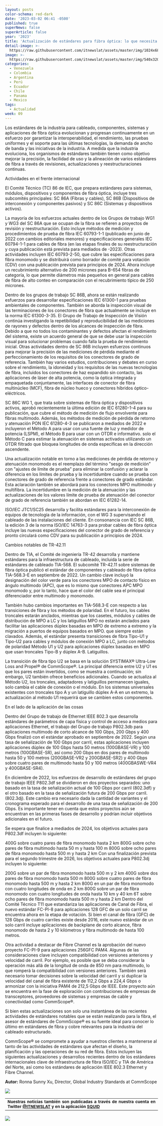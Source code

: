 ```yaml
---
layout: posts
color-schema: red-dark
date: '2023-03-02 06:41 -0500'
published: true
superNews: false
superArticle: false
year: '2023'
title: 'Actualización de estándares para fibra óptica: lo que necesita saber'
detail-image: >-
  https://raw.githubusercontent.com/itnewslat/assets/master/img/1024x680/Fibra-Optima-luz-g.jpg
image: >-
  https://raw.githubusercontent.com/itnewslat/assets/master/img/540x320/Fibra-Optima-luz-p.jpg
categories:
  - Venezuela
  - Colombia
  - Argentina
  - Perú
  - Ecuador
  - Chile
  - Panama
  - Mexico
tags:
  - Actualidad
week: 09
---
```

Los estándares de la industria para cableado, componentes, sistemas y aplicaciones de fibra óptica evolucionan y progresan continuamente en un esfuerzo por garantizar la interoperabilidad, el rendimiento, las pruebas uniformes y el soporte para las últimas tecnologías, la demanda de ancho de banda y las iniciativas de la industria. A medida que la industria evoluciona, los organismos de estándares también tienen como objetivo mejorar la precisión, la facilidad de uso y la alineación de varios estándares de fibra a través de revisiones, actualizaciones y reestructuraciones continuas. 

Actividades en el frente internacional 

El Comité Técnico (TC) 86 de IEC, que prepara estándares para sistemas, módulos, dispositivos y componentes de fibra óptica, incluye tres subcomités principales: SC 86A (Fibras y cables), SC 86B (Dispositivos de interconexión y componentes pasivos) y SC 86C (Sistemas y dispositivos activos).  

La mayoría de los esfuerzos actuales dentro de los Grupos de trabajo WG1 y WG3 del SC 86A que se ocupan de la fibra se refieren a proyectos de revisión y reestructuración. Esto incluye métodos de medición y procedimientos de prueba de fibra IEC 60793-1-1 (publicado en junio de 2022 con cambios editoriales menores) y especificaciones generales IEC 60794-1-1 para cables de fibra (en las etapas finales de su reestructuración y cuya publicación está prevista para mediados de -2023). Otras actividades incluyen IEC 60793-2-50, que cubre las especificaciones para fibra monomodo y se distribuirá como borrador de comité para votación (CDV) con una publicación prevista para principios de 2024. Ahora incluye un recubrimiento alternativo de 200 micrones para B-654 fibras de categoría, lo que permite diámetros más pequeños en general para cables de fibra de alto conteo en comparación con el recubrimiento típico de 250 micrones. 

 
Dentro de los grupos de trabajo SC 86B, ahora se están realizando esfuerzos para desarrollar especificaciones IEC 61300-1 para pruebas ambientales de componentes. También se aborda la inspección visual de las terminaciones de los conectores de fibra que actualmente se incluye en la norma IEC 61300-3-35. El Grupo de Trabajo de Inspección de Visión continúa investigando la repetibilidad y reproducibilidad de las mediciones de rayones y defectos dentro de los alcances de inspección de fibra. Debido a que no todos los contaminantes y defectos afectan el rendimiento del sistema, existe un acuerdo general de que se debe usar la inspección visual para solucionar problemas cuando falla la prueba de rendimiento inicial. Otras actividades dentro de SC 86B incluyen esfuerzos continuos para mejorar la precisión de las mediciones de pérdida mediante el perfeccionamiento de los requisitos de los conectores de grado de referencia. También hay varios estudios, contribuciones y debates en curso sobre el rendimiento, la idoneidad y los requisitos de las nuevas tecnologías de fibra, incluidos los conectores de haz expandido sin contacto, las aplicaciones de láser de alta potencia, como la óptica integrada y empaquetada conjuntamente, las interfaces de conector de fibra multinúcleo (MCF), fibra de núcleo hueco y conectores híbridos óptico-eléctricos. 
 
SC 86C WG 1, que trata sobre sistemas de fibra óptica y dispositivos activos, aprobó recientemente la última edición de IEC 61280-1-4 para su publicación, que cubre el método de medición de flujo envolvente para fibras multimodo. Además, los métodos de medición de pérdida de retorno y atenuación PON IEC 61280-4-3 se publicaron a mediados de 2022 e incluyeron el Método A para usar con una fuente de luz y medidor de potencia (LSPM), el Método B para usar con un OTDR e informativo. solo el Método C para estimar la atenuación en sistemas activados utilizando un OTDR filtrado que bloquea longitudes de onda específicas en la dirección ascendente. 

Una actualización notable en torno a las mediciones de pérdida de retorno y atenuación monomodo es el reemplazo del término "sesgo de medición" con "ajustes de límite de prueba" para eliminar la confusión y aclarar la diferencia en los límites de prueba y la incertidumbre cuando se prueba con conectores de grado de referencia frente a conectores de grado estándar. Esta aclaración también se abordará para los conectores MPO multimodo y multifibra. La incertidumbre en la medición de la atenuación y las actualizaciones de los valores límite de prueba de atenuación del conector de grado de referencia también se abordan en IEC 61282-14. 

ISO/IEC JTC1/SC25 desarrolla y facilita estándares para la interconexión de equipos de tecnología de la información, con el WG 3 supervisando el cableado de las instalaciones del cliente. En consonancia con IEC SC 86B, la edición 3 de la norma ISO/IEC 14763-3 para probar cables de fibra óptica incluye las nuevas especificaciones del conector de grado de referencia y pronto circulará como CDV para su publicación a principios de 2024. 

Cambios notables de TR-42.11 

Dentro de TIA, el Comité de ingeniería TR-42 desarrolla y mantiene estándares para la infraestructura de cableado, incluida la serie de estándares de cableado TIA-568. El subcomité TR-42.11 sobre sistemas de fibra óptica publicó el estándar de componentes y cableado de fibra óptica TIA-568.3-E en septiembre de 2022. Un cambio clave incluyó la designación del color verde para los conectores MPO de contacto físico en ángulo multimodo (APC), que es lo mismo que conectores APC MPO monomodo y, por lo tanto, hace que el color del cable sea el principal diferenciador entre multimodo y monomodo. 

También hubo cambios importantes en TIA-568.3-E con respecto a las transiciones de fibra y los métodos de polaridad. En el futuro, los cables troncales estarán anclados, mientras que los casetes, módulos y cables de distribución de MPO a LC y los latiguillos MPO no estarán anclados para facilitar las aplicaciones dúplex basadas en MPO de extremo a extremo y la migración a puertos de equipos basados ​​en MPO. que siempre están clavados. Además, el estándar presenta transiciones de fibra Tipo-U1 y Tipo-U2 para cables y módulos de conexión MPO a LC, junto con métodos de polaridad Método U1 y U2 para aplicaciones dúplex basadas en MPO que usan troncales Tipo-B y dúplex A-B. Latiguillos. 

La transición de fibra tipo U2 se basa en la solución SYSTIMAX® Ultra-Low Loss and Propel® de CommScope®. La principal diferencia entre U2 y U1 es que los pares están invertidos, como se muestra a continuación; sin embargo, U2 también ofrece beneficios adicionales. Cuando se actualiza al Método U2, los troncales, adaptadores y latiguillos permanecen iguales, solo cambia el cable de conexión o el módulo. En los sistemas universales existentes con troncales tipo A y un latiguillo dúplex A-A en un extremo, la actualización al método U1 requerirá que se cambien estos componentes.  

 
En el lado de la aplicación de las cosas 

Dentro del Grupo de trabajo de Ethernet IEEE 802.3 que desarrolla estándares de parámetros de capa física y control de acceso a medios para aplicaciones Ethernet, el trabajo del Grupo de trabajo P802.3db para aplicaciones multimodo de corto alcance de 100 Gbps, 200 Gbps y 400 Gbps finalizó con el estándar aprobado en septiembre de 2022. Según una tasa de señalización de 100 Gbps por carril, estas aplicaciones incluyen aplicaciones dúplex de 100 Gbps hasta 50 metros (100GBASE-VR) y 100 metros (100GBASE-SR), así como 200 Gbps en dos pares de multimodo hasta 50 y 100 metros (200GBASE-VR2 y 200GBASE-SR2) y 400 Gbps sobre cuatro pares de multimodo hasta 50 y 100 metros (400GBASWE-VR4 y 400GBASE-SR4). 

En diciembre de 2022, los esfuerzos de desarrollo de estándares del grupo de trabajo IEEE P802.3df se dividieron en dos proyectos separados: uno basado en la tasa de señalización actual de 100 Gbps por carril (802.3df) y el otro basado en la tasa de señalización futura de 200 Gbps por carril. (802.3dj). Este cambio era necesario dada la cantidad de variantes y el cronograma esperado para el desarrollo de una tasa de señalización de 200 Gbps. Es importante tener en cuenta que estos proyectos aún se encuentran en las primeras fases de desarrollo y podrían incluir objetivos adicionales en el futuro. 

Se espera que finalice a mediados de 2024, los objetivos actuales para P802.3df incluyen lo siguiente: 
 

400G sobre cuatro pares de fibra monomodo hasta 2 km 
800G sobre ocho pares de fibra multimodo hasta 50 m y hasta 100 m 
800G sobre ocho pares de fibra monomodo hasta 500 m y hasta 2 km 
Con una finalización prevista para el segundo trimestre de 2026, los objetivos actuales para P802.3dj incluyen lo siguiente: 

200G sobre un par de fibra monomodo hasta 500 m y 2 km 
400G sobre dos pares de fibra monomodo hasta 500 m 
800G sobre cuatro pares de fibra monomodo hasta 500 m y hasta 2 km 
800G en un par de fibra monomodo con cuatro longitudes de onda en 2 km 
800G sobre un par de fibra monomodo con cuatro longitudes de onda hasta 10 km y 40 km 
6T sobre ocho pares de fibra monomodo hasta 500 m y hasta 2 km 
Dentro del Comité Técnico T11 que estandariza las aplicaciones de Canal de Fibra, el nuevo estándar FC-PI-8 para aplicaciones 128 GFC de un solo carril se encuentra ahora en la etapa de votación. Si bien el canal de fibra (GFC) de 128 Gbps de cuatro carriles existe desde 2016, este nuevo estándar de un solo carril incluye aplicaciones de backplane de corto alcance, fibra monomodo de hasta 2 y 10 kilómetros y fibra multimodo de hasta 100 metros. 

Otra actividad a destacar de Fibre Channel es la aprobación del nuevo proyecto FC-PI-9 para aplicaciones 256GFC PAM4. Algunas de las consideraciones clave incluyen compatibilidad con versiones anteriores y velocidad de carril. Por ejemplo, es posible que se deba considerar la operación más allá de la longitud de onda de 850 nm para multimodo, lo que romperá la compatibilidad con versiones anteriores. También será necesario tomar decisiones sobre la velocidad del carril y si duplicar la velocidad del canal de fibra existente de 112,2 Gbps a 224,4 Gbps o armonizar con la iniciativa PAM4 de 212,5 Gbps de IEEE. Este proyecto aún se encuentra en la fase de exploración con contribuciones de empresas de transceptores, proveedores de sistemas y empresas de cable y conectividad como CommScope®. 

Si bien estas actualizaciones son solo una instantánea de las recientes actividades de estándares notables que se están realizando para la fibra, el asesor de estándares de CommScope® es su fuente ideal para conocer lo último en estándares de fibra y cobre relevantes para la industria del cableado estructurado. 

CommScope® se compromete a ayudar a nuestros clientes a mantenerse al tanto de las actividades de estándares que afectan el diseño, la planificación y las operaciones de su red de fibra. Estos incluyen las siguientes actualizaciones y desarrollos recientes dentro de los estándares internacionales clave de infraestructura de fibra ISO/IEC y TIA de América del Norte, así como los estándares de aplicación IEEE 802.3 Ethernet y Fibre Channel. 

**Autor:**  Ronna Sunny Xu, Director, Global Industry Standards at CommScope 

![](https://raw.githubusercontent.com/itnewslat/assets/master/img/540x320/Fibra-Optima-luz-p.jpg)

<table style="height: 42px;" width="569">
<tbody>
<tr>
<td style="text-align: justify;"><sub><strong>Nuestras noticias también son publicadas a través de nuestra cuenta en Twitter <a href="https://twitter.com/itnewslat?lang=es">@ITNEWSLAT</a> y en la aplicación <a href="https://squidapp.co/en/">SQUID</a></strong></sub></td>
</tr>
</tbody>
</table>
<img src="https://tracker.metricool.com/c3po.jpg?hash=56f88a41e39ab42c063cc51676587a04"/>